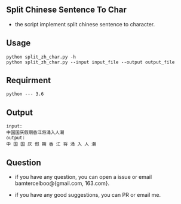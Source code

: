 
## Split Chinese Sentence To Char ##

- the script implement split chinese sentence to character.

## Usage ##
	python split_zh_char.py -h
	python split_zh_char.py --input input_file --output output_file

## Requirment ##
	python --- 3.6

## Output ##
	input:
	中国国庆假期香江将涌入人潮
	output:
	中 国 国 庆 假 期 香 江 将 涌 入 人 潮 
	
## Question ##

- if you have any question, you can open a issue or email bamtercelboo@{gmail.com, 163.com}.

- if you have any good suggestions, you can PR or email me.







